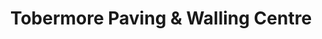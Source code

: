 ---
title: "Tobermore Paving & Walling Centre"
url: /bandon/tobermore-paving-und-walling-centre/
shop: Baumarkt
---